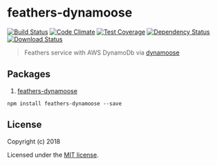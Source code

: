 # feathers-dynamoose

[![Build Status](https://travis-ci.org/afifsohaili/feathers-dynamoose.png?branch=master)](https://travis-ci.org/afifsohaili/feathers-dynamoose)
[![Code Climate](https://codeclimate.com/github/afifsohaili/feathers-dynamoose/badges/gpa.svg)](https://codeclimate.com/github/afifsohaili/feathers-dynamoose)
[![Test Coverage](https://codeclimate.com/github/afifsohaili/feathers-dynamoose/badges/coverage.svg)](https://codeclimate.com/github/afifsohaili/feathers-dynamoose/coverage)
[![Dependency Status](https://img.shields.io/david/afifsohaili/feathers-dynamoose.svg?style=flat-square)](https://david-dm.org/afifsohaili/feathers-dynamoose)
[![Download Status](https://img.shields.io/npm/dm/feathers-dynamoose.svg?style=flat-square)](https://www.npmjs.com/package/feathers-dynamoose)

> Feathers service with AWS DynamoDb via [dynamoose](https://dynamoosejs.com/)

## Packages

1. [feathers-dynamoose](https://github.com/afifsohaili/feathers-dynamoose/tree/master/packages/feathers-dynamoose)
```
npm install feathers-dynamoose --save
```

## License

Copyright (c) 2018

Licensed under the [MIT license](LICENSE).
